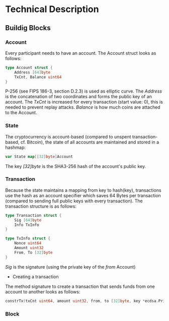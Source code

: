 # Technical Description

## Buildig Blocks

### Account

Every participant needs to have an account. The Account struct looks as follows:
```go
type Account struct {
	Address [64]byte
	TxCnt, Balance uint64
}
```
P-256 (see FIPS 186-3, section D.2.3) is used as elliptic curve. The _Address_ is the concatenation of two coordinates and forms the public key of an account. The _TxCnt_ is increased for every transaction (start value: 0), this is needed to prevent replay attacks. _Balance_ is how much coins are attached to the Account.

### State

The cryptocurrency is account-based (compared to unspent transaction-based, cf. Bitcoin), the state of all accounts are maintained and stored in a hashmap:
```go
var State map[[32]byte]Account
```
The key _[32]byte_ is the SHA3-256 hash of the account's public key.

### Transaction

Because the state maintains a mapping from key to hash(key), transactions use the hash as an account specifier which saves 64 Bytes per transaction (compared to sending full public keys with every transaction). The transaction structure is as follows:
```go
type Transaction struct {
	Sig [64]byte
	Info TxInfo
}

type TxInfo struct {
	Nonce uint64
	Amount uint32
	From, To [32]byte
}
```
_Sig_ is the signature (using the private key of the _from_ Account)

- Creating a transaction

The method signature to create a transaction that sends funds from one account to another looks as follows:
```go
constrTx(txCnt uint64, amount uint32, from, to [32]byte, key *ecdsa.PrivateKey) (tx Transaction, err error)
```

### Block
